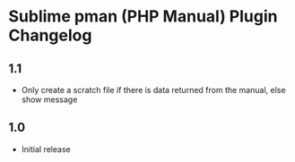 Sublime pman (PHP Manual) Plugin Changelog
==========================================

1.1
---
* Only create a scratch file if there is data returned from the manual, else show message

1.0
---
* Initial release